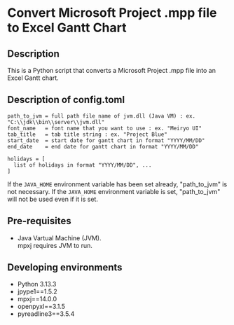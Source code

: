 # Convert Microsoft Project .mpp file to Excel Gantt Chart

## Description

This is a Python script that converts a Microsoft Project .mpp file into an Excel Gantt chart.

## Description of config.toml

```
path_to_jvm = full path file name of jvm.dll (Java VM) : ex. "C:\\jdk\\bin\\server\\jvm.dll"
font_name   = font name that you want to use : ex. "Meiryo UI"
tab_title   = tab title string : ex. "Project Blue"
start_date  = start date for gantt chart in format "YYYY/MM/DD"
end_date    = end date for gantt chart in format "YYYY/MM/DD"

holidays = [
  list of holidays in format "YYYY/MM/DD", ...
]
```

If the `JAVA_HOME` environment variable has been set already, "path_to_jvm" is not necessary.
If the `JAVA_HOME` environment variable is set, "path_to_jvm" will not be used even if it is set.

## Pre-requisites

- Java Vartual Machine (JVM).  
  mpxj requires JVM to run.

## Developing environments

- Python 3.13.3
- jpype1==1.5.2
- mpxj==14.0.0
- openpyxl==3.1.5
- pyreadline3==3.5.4

